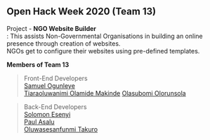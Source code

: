## Open Hack Week 2020   **(Team 13)**  

Project - **NGO Website Builder**  
: This assists Non-Governmental Organisations in building an online presence through creation of websites.  
NGOs get to configure their websites using pre-defined templates.

**Members of Team 13**  
> Front-End Developers  
[Samuel Ogunleye](GitHub.com/Sproff)  
[Tiaraoluwanimi Olamide Makinde](GitHub.com/TiaraOluwanimi) 
[Olasubomi Olorunsola](GitHub.com/Jollof-guy)  

> Back-End Developers  
[Solomon Esenyi](GitHub.com/LordGhostX)  
[Paul Asalu](GitHub.com/curiousPaul1)  
[Oluwasesanfunmi Takuro](GitHub.com/The-KS101) 
